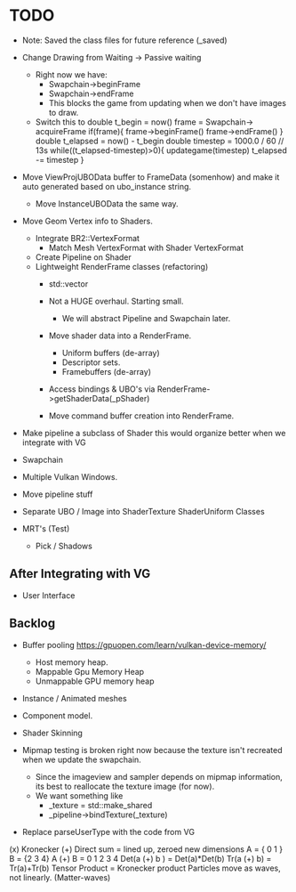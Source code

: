 
# TODO
* Note: Saved the class files for future reference (_saved)

* Change Drawing from Waiting -> Passive waiting 
  * Right now we have:
    * Swapchain->beginFrame
    * Swapchain->endFrame
    * This blocks the game from updating when we don't have images to draw.
  * Switch this to 
    double t_begin = now()
    frame = Swapchain-> acquireFrame
    if(frame){
      frame->beginFrame()
      frame->endFrame()
    }
    double t_elapsed = now() - t_begin
    double timestep = 1000.0 / 60 // 13s
    while((t_elapsed-timestep)>0){
      updategame(timestep)
      t_elapsed -= timestep
    }

* Move ViewProjUBOData buffer to FrameData (somenhow) and make it auto generated based on ubo_instance string.
  * Move InstanceUBOData the same way.

* Move Geom Vertex info to Shaders.
  * Integrate BR2::VertexFormat
    * Match Mesh VertexFormat with Shader VertexFormat
  * Create Pipeline on Shader
  * Lightweight RenderFrame classes (refactoring)
    * std::vector<RenderFrame>
    * Not a HUGE overhaul. Starting small. 
      * We will abstract Pipeline and Swapchain later.
    * Move shader data into a RenderFrame.
      * Uniform buffers (de-array)
      * Descriptor sets.
      * Framebuffers (de-array)
    * Access bindings & UBO's via RenderFrame->getShaderData(_pShader)  

    * Move command buffer creation into RenderFrame.

* Make pipeline a subclass of Shader  this would organize better when we integrate with VG

* Swapchain
* Multiple Vulkan Windows.
* Move pipeline stuff
* Separate UBO / Image into ShaderTexture ShaderUniform Classes

* MRT's  (Test)
  * Pick / Shadows

## After Integrating with VG
* User Interface

## Backlog
* Buffer pooling  https://gpuopen.com/learn/vulkan-device-memory/
    * Host memory heap. 
    * Mappable Gpu Memory Heap
    * Unmappable GPU memory heap
* Instance / Animated meshes
* Component model.
* Shader Skinning

* Mipmap testing is broken right now because the texture isn't recreated when we update the swapchain.
  * Since the imageview and sampler depends on mipmap information, its best to reallocate the texture image (for now).
  * We want something like
    * _texture = std::make_shared<VulkanTextureImage>
    * _pipeline->bindTexture(_texture)

* Replace parseUserType with the code from VG



(x) Kronecker
(+) Direct sum = lined up, zeroed new dimensions
A = { 0 1 } B = {2 3 4}
A (+) B = 0 1 2 3 4
Det(a (+) b ) = Det(a)*Det(b)
Tr(a (+) b) = Tr(a)+Tr(b)
Tensor Product = Kronecker product
Particles move as waves, not linearly. (Matter-waves)
